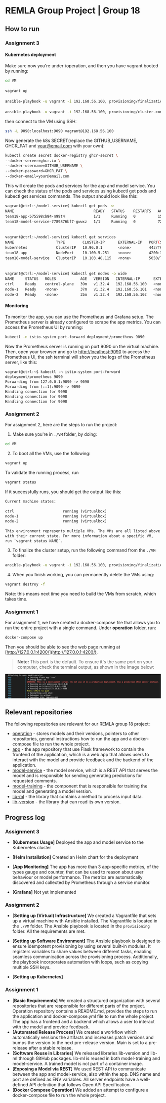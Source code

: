REMLA Group Project | Group 18
====

## How to run

### Assignment 3

#### Kubernetes deployment

Make sure now you're under /operation, and then you have vagrant booted by running:

```bash
cd VM

vagrant up

ansible-playbook -u vagrant -i 192.168.56.100, provisioning/finalization.yml

ansible-playbook -u vagrant -i 192.168.56.100, provisioning/cluster-configuration.yml
```

then connect to the VM using SSH:

```bash
ssh -L 9090:localhost:9090 vagrant@192.168.56.100
```

Now generate the k8s SECRET(replace the GITHUB_USERNAME, GHCR_PAT and <your@email.com> with your own):

```bash
kubectl create secret docker-registry ghcr-secret \
--docker-server=ghcr.io \
--docker-username=GITHUB_USERNAME \
--docker-password=GHCR_PAT \
--docker-email=your@email.com
```

This will create the pods and services for the app and model service. You can check the status of the pods and services using kubectl get pods and kubectl get services commands. The output should look like this:

```bash
vagrant@ctrl:~/model-service$ kubectl get pods -w
NAME                                    READY   STATUS    RESTARTS   AGE
team18-app-575598cb84-m99t4             1/1     Running   0          15m
team18-model-service-7789876bf7-gwwxz   1/1     Running   0          72s


vagrant@ctrl:~/model-service$ kubectl get services
NAME                   TYPE        CLUSTER-IP      EXTERNAL-IP   PORT(S)          AGE
kubernetes             ClusterIP   10.96.0.1       <none>        443/TCP          39m
team18-app             NodePort    10.100.5.251    <none>        4200:30001/TCP   26m
team18-model-service   ClusterIP   10.103.48.115   <none>        5050/TCP         26m


vagrant@ctrl:~/model-service$ kubectl get nodes -o wide
NAME     STATUS   ROLES           AGE   VERSION   INTERNAL-IP      EXTERNAL-IP   OS-IMAGE             KERNEL-VERSION     CONTAINER-RUNTIME
ctrl     Ready    control-plane   39m   v1.32.4   192.168.56.100   <none>        Ubuntu 24.04.2 LTS   6.8.0-53-generic   containerd://1.7.24
node-1   Ready    <none>          37m   v1.32.4   192.168.56.101   <none>        Ubuntu 24.04.2 LTS   6.8.0-53-generic   containerd://1.7.24
node-2   Ready    <none>          35m   v1.32.4   192.168.56.102   <none>        Ubuntu 24.04.2 LTS   6.8.0-53-generic   containerd://1.7.24
```

#### Monitoring

To monitor the app, you can use the Prometheus and Grafana setup. The Prometheus server is already configured to scrape the app metrics. You can access the Prometheus UI by running:

```bash
kubectl -n istio-system port-forward deployment/prometheus 9090
```

Now the Prometheus server is running on port 9090 on the virtual machine. Then, open your browser and go to [http://localhost:9090](http://localhost:9090) to access the Prometheus UI, the ssh terminal will show you the logs of the Prometheus server, like this:

```
vagrant@ctrl:~$ kubectl -n istio-system port-forward deployment/prometheus 9090
Forwarding from 127.0.0.1:9090 -> 9090
Forwarding from [::1]:9090 -> 9090
Handling connection for 9090
Handling connection for 9090
Handling connection for 9090
```

### Assignment 2

For assignment 2, here are the steps to run the project:

1. Make sure you're in `./VM` folder, by doing:

```bash
cd VM
```

2. To boot all the VMs, use the following:

```bash
vagrant up
```

To validate the running process, run

```bash
vagrant status
```

If it successfully runs, you should get the output like this:

```
Current machine states:

ctrl                      running (virtualbox)
node-1                    running (virtualbox)
node-2                    running (virtualbox)

This environment represents multiple VMs. The VMs are all listed above with their current state. For more information about a specific VM, run `vagrant status NAME`.

```

3. To finalize the cluster setup, run the following command from the `./VM` folder:

```bash
ansible-playbook -u vagrant -i 192.168.56.100, provisioning/finalization.yml
```

4. When you finish working, you can permanently delete the VMs using:

```bash
vagrant destroy -f
```

Note: this means next time you need to build the VMs from scratch, which takes time.

### Assignment 1

For assignment 1, we have created a docker-compose file that allows you to run the entire project with a single command.
Under **operation** folder, run:

```bash
docker-compose up
```

Then you should be able to see the web page running at [http://127.0.0.1:4200/](http://127.0.0.1:4200/).

> **Note:** This port is the default. To ensure it's the same port on your computer, check the terminal output, as shown in the image below:

![Docker Port Output](Assets/docker_port.png)

## Relevant repositories

The following repositories are relevant for our REMLA group 18 project:

- [operation](https://github.com/remla25-team18/operation) - stores models and their versions, pointers to other repositories, general instructions how to run the app and a docker-compose file to run the whole project.
- [app](https://github.com/remla25-team18/app) - the app repository that use Flask framework to contain the frontend of the application, which is a web app that allows users to interact with the model and provide feedback and the backend of the application.
- [model-service](https://github.com/remla25-team18/model-service) - the model service, which is a REST API that serves the model and is responsible for sending generating predictions for requested comments.
- [model-training](https://github.com/remla25-team18/model-training) - the component that is responsible for training the model and generating a model version.
- [lib-ml](https://github.com/remla2) - the library that contains a method to process input data.
- [lib-version](https://github.com/remla25-team18/lib-version) - the library that can read its own version.

## Progress log

### Assignment 3

- **[Kubernetes Usage]** Deployed the app and model service to the Kubernetes cluster

- **[Helm Installation]** Created an Helm chart for the deployment

- **[App Monitoring]** The app has more than 3 app-specific metrics, of the types gauge and counter, that can be used to reason about user behaviour or model performance. The metrics are automatically discovered and collected by Prometheus through a service monitor.

- **[Grafana]** Not yet implemented

### Assignment 2

- **[Setting up (Virtual) Infrastructure]** We created a Vagrantfile that sets up a virtual machine with Ansible installed. The Vagrantfile is located in the `./VM` folder. The Ansible playbook is located in the `provisioning` folder. All the requirements are met.

- **[Setting up Software Environment]** The Ansible playbook is designed to ensure idempotent provisioning by using several built-in modules. It registers variables to share values between different tasks, enabling seamless communication across the provisioning process. Additionally, the playbook incorporates automation with loops, such as copying multiple SSH keys.

- **[Setting up Kubernetes]**

### Assignment 1

- **[Basic Requirements]** We created a structured organization with several repositories that are responsible for different parts of the project. Operation repository contains a README.md, provides the steps to run the application and docker-compose.yml file to run the whole project. The app has a frontend and a backend which allows a user to interact with the model and provide feedback.
- **[Automated Release Process]** We created a workflow which automatically versions the artifacts and increases patch versions and bumps the version to the next pre-release version. Main is set to a pre-release after a stable release.
- **[Software Reuse in Libraries]** We released libraries lib-version and lib-ml through GitHub packages. lib-ml is reused in both model-training and model-service. A trained model is not part of a container image.
- **[Exposing a Model via REST]** We used REST API to communicate between the app and model-service, also within the app. DNS name and port are defined as ENV variables. All server endpoints have a well-defined API definition that follows Open API Specification.
- **[Docker Compose Operation]** We added an attempt to configure a docker-compose file to run the whole project.
